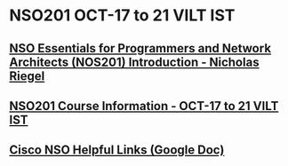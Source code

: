 # NSO201 OCT-17 to 21 VILT IST

## [NSO Essentials for Programmers and Network Architects (NOS201) Introduction - Nicholas Riegel](https://docs.google.com/presentation/d/1PBBu-1x00fgEq_4kzUmipPx-v7Efm9cia0gQdb6JuGI/edit?usp=sharing)

## [NSO201 Course Information - OCT-17 to 21 VILT IST](https://docs.google.com/spreadsheets/d/1rlCg43mJjrudjfGdHC1z_CiXvXlGuDuPzHtyUmrsMIU/edit?usp=sharing)

## [Cisco NSO Helpful Links (Google Doc)](https://docs.google.com/document/d/1dTGRx88uR-L1Ivlynb-9a4cDjnyS_0-wYkltnnT7f0I/edit?usp=sharing)

